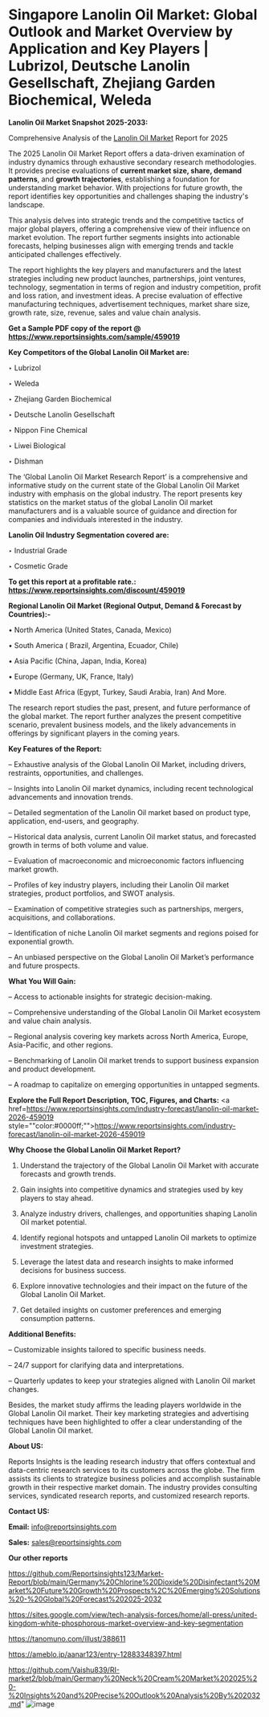 # Singapore Lanolin Oil Market: Global Outlook and Market Overview by Application and Key Players | Lubrizol, Deutsche Lanolin Gesellschaft, Zhejiang Garden Biochemical, Weleda

<strong>Lanolin Oil Market Snapshot 2025-2033:</strong>

Comprehensive Analysis of the <a href=https://www.reportsinsights.com/sample/459019>Lanolin Oil Market</a> Report for 2025

The 2025 Lanolin Oil Market Report offers a data-driven examination of industry dynamics through exhaustive secondary research methodologies. It provides precise evaluations of <strong>current market size, share, demand patterns</strong>, and <strong>growth trajectories</strong>, establishing a foundation for understanding market behavior. With projections for future growth, the report identifies key opportunities and challenges shaping the industry's landscape.

This analysis delves into strategic trends and the competitive tactics of major global players, offering a comprehensive view of their influence on market evolution. The report further segments insights into actionable forecasts, helping businesses align with emerging trends and tackle anticipated challenges effectively.

The report highlights the key players and manufacturers and the latest strategies including new product launches, partnerships, joint ventures, technology, segmentation in terms of region and industry competition, profit and loss ration, and investment ideas. A precise evaluation of effective manufacturing techniques, advertisement techniques, market share size, growth rate, size, revenue, sales and value chain analysis.

<strong>Get a Sample PDF copy of the report @ <a href=https://www.reportsinsights.com/sample/459019 style=color:#0000ff;>https://www.reportsinsights.com/sample/459019</a></strong>

<strong>Key Competitors of the Global Lanolin Oil Market are:</strong>

‣ Lubrizol

‣ Weleda

‣ Zhejiang Garden Biochemical

‣ Deutsche Lanolin Gesellschaft

‣ Nippon Fine Chemical

‣ Liwei Biological

‣ Dishman

The ‘Global Lanolin Oil Market Research Report’ is a comprehensive and informative study on the current state of the Global Lanolin Oil Market industry with emphasis on the global industry. The report presents key statistics on the market status of the global Lanolin Oil market manufacturers and is a valuable source of guidance and direction for companies and individuals interested in the industry.

<strong>Lanolin Oil Industry Segmentation covered are:</strong>

‣ Industrial Grade

‣ Cosmetic Grade

<strong>To get this report at a profitable rate.: <a href=https://www.reportsinsights.com/discount/459019 style=color:#0000ff;>https://www.reportsinsights.com/discount/459019</a></strong>

<strong>Regional Lanolin Oil Market (Regional Output, Demand &amp; Forecast by Countries):-</strong>

• North America (United States, Canada, Mexico)

• South America ( Brazil, Argentina, Ecuador, Chile)

• Asia Pacific (China, Japan, India, Korea)

• Europe (Germany, UK, France, Italy)

• Middle East Africa (Egypt, Turkey, Saudi Arabia, Iran) And More.

The research report studies the past, present, and future performance of the global market. The report further analyzes the present competitive scenario, prevalent business models, and the likely advancements in offerings by significant players in the coming years.

<strong>Key Features of the Report:</strong>

– Exhaustive analysis of the Global Lanolin Oil Market, including drivers, restraints, opportunities, and challenges.

– Insights into Lanolin Oil market dynamics, including recent technological advancements and innovation trends.

– Detailed segmentation of the Lanolin Oil market based on product type, application, end-users, and geography.

– Historical data analysis, current Lanolin Oil market status, and forecasted growth in terms of both volume and value.

– Evaluation of macroeconomic and microeconomic factors influencing market growth.

– Profiles of key industry players, including their Lanolin Oil market strategies, product portfolios, and SWOT analysis.

– Examination of competitive strategies such as partnerships, mergers, acquisitions, and collaborations.

– Identification of niche Lanolin Oil market segments and regions poised for exponential growth.

– An unbiased perspective on the Global Lanolin Oil Market’s performance and future prospects.

<strong>What You Will Gain:</strong>

– Access to actionable insights for strategic decision-making.

– Comprehensive understanding of the Global Lanolin Oil Market ecosystem and value chain analysis.

– Regional analysis covering key markets across North America, Europe, Asia-Pacific, and other regions.

– Benchmarking of Lanolin Oil market trends to support business expansion and product development.

– A roadmap to capitalize on emerging opportunities in untapped segments.

<strong>Explore the Full Report Description, TOC, Figures, and Charts:</strong>
<a href=https://www.reportsinsights.com/industry-forecast/lanolin-oil-market-2026-459019 style=""color:#0000ff;"">https://www.reportsinsights.com/industry-forecast/lanolin-oil-market-2026-459019</a>

<strong>Why Choose the Global Lanolin Oil Market Report?</strong>

1. Understand the trajectory of the Global Lanolin Oil Market with accurate forecasts and growth trends.

2. Gain insights into competitive dynamics and strategies used by key players to stay ahead.

3. Analyze industry drivers, challenges, and opportunities shaping Lanolin Oil market potential.

4. Identify regional hotspots and untapped Lanolin Oil markets to optimize investment strategies.

5. Leverage the latest data and research insights to make informed decisions for business success.

6. Explore innovative technologies and their impact on the future of the Global Lanolin Oil Market.

7. Get detailed insights on customer preferences and emerging consumption patterns.

<strong>Additional Benefits:</strong>

– Customizable insights tailored to specific business needs.

– 24/7 support for clarifying data and interpretations.

– Quarterly updates to keep your strategies aligned with Lanolin Oil market changes.

Besides, the market study affirms the leading players worldwide in the Global Lanolin Oil market. Their key marketing strategies and advertising techniques have been highlighted to offer a clear understanding of the Global Lanolin Oil market.

<strong><strong>About US</strong>:</strong>

Reports Insights is the leading research industry that offers contextual and data-centric research services to its customers across the globe. The firm assists its clients to strategize business policies and accomplish sustainable growth in their respective market domain. The industry provides consulting services, syndicated research reports, and customized research reports.

<strong>Contact US:</strong>

<p class=><b>Email:</b> <a href=mailto:info@reportsinsights.com>info@reportsinsights.com</a></p>
<p class=><b>Sales:</b> <a href=mailto:sales@reportsinsights.com>sales@reportsinsights.com</a></p>

<strong>Our other reports</strong>

<a href=https://github.com/Reportsinsights123/Market-Report/blob/main/Germany%20Chlorine%20Dioxide%20Disinfectant%20Market%20Future%20Growth%20Prospects%2C%20Emerging%20Solutions%20-%20Global%20Forecast%202025-2032>https://github.com/Reportsinsights123/Market-Report/blob/main/Germany%20Chlorine%20Dioxide%20Disinfectant%20Market%20Future%20Growth%20Prospects%2C%20Emerging%20Solutions%20-%20Global%20Forecast%202025-2032</a>

<a href=https://sites.google.com/view/tech-analysis-forces/home/all-press/united-kingdom-white-phosphorous-market-overview-and-key-segmentation>https://sites.google.com/view/tech-analysis-forces/home/all-press/united-kingdom-white-phosphorous-market-overview-and-key-segmentation</a>

<a href=https://tanomuno.com/illust/388611>https://tanomuno.com/illust/388611</a>

<a href=https://ameblo.jp/aanar123/entry-12883348397.html>https://ameblo.jp/aanar123/entry-12883348397.html</a>

<a href=https://github.com/Vaishu839/RI-market2/blob/main/Germany%20Neck%20Cream%20Market%202025%20-%20Insights%20and%20Precise%20Outlook%20Analysis%20By%202032.md>https://github.com/Vaishu839/RI-market2/blob/main/Germany%20Neck%20Cream%20Market%202025%20-%20Insights%20and%20Precise%20Outlook%20Analysis%20By%202032.md</a>"
![image](https://github.com/user-attachments/assets/849f7f53-0785-4a6d-bda7-c23577980157)
